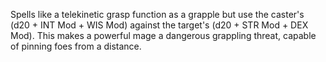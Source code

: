 Spells like a telekinetic grasp function as a grapple but use the caster's (d20 + INT Mod + WIS Mod) against the target's (d20 + STR Mod + DEX Mod). This makes a powerful mage a dangerous grappling threat, capable of pinning foes from a distance.